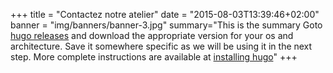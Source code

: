 +++
title = "Contactez notre atelier"
date = "2015-08-03T13:39:46+02:00"
banner = "img/banners/banner-3.jpg"
summary="This is the summary Goto [hugo releases](https://github.com/spf13/hugo/releases) and download the appropriate version for your os and architecture. Save it somewhere specific as we will be using it in the next step. More complete instructions are available at [installing hugo](/overview/installing/)"
+++
